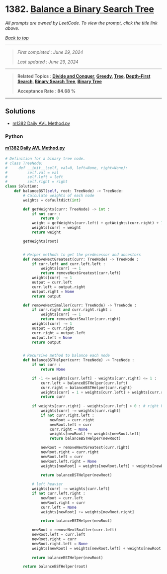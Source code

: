 # 1382. [Balance a Binary Search Tree](<https://leetcode.com/problems/balance-a-binary-search-tree>)

*All prompts are owned by LeetCode. To view the prompt, click the title link above.*

*[Back to top](<../README.md>)*

------

> *First completed : June 29, 2024*
>
> *Last updated : June 29, 2024*

------

> **Related Topics** : **[Divide and Conquer](<by_topic/Divide and Conquer.md>), [Greedy](<by_topic/Greedy.md>), [Tree](<by_topic/Tree.md>), [Depth-First Search](<by_topic/Depth-First Search.md>), [Binary Search Tree](<by_topic/Binary Search Tree.md>), [Binary Tree](<by_topic/Binary Tree.md>)**
>
> **Acceptance Rate** : **84.68 %**

------

## Solutions

- [m1382 Daily AVL Method.py](<../my-submissions/m1382 Daily AVL Method.py>)
### Python
#### [m1382 Daily AVL Method.py](<../my-submissions/m1382 Daily AVL Method.py>)
```Python
# Definition for a binary tree node.
# class TreeNode:
#     def __init__(self, val=0, left=None, right=None):
#         self.val = val
#         self.left = left
#         self.right = right
class Solution:
    def balanceBST(self, root: TreeNode) -> TreeNode:
        # Calculate weights of each node
        weights = defaultdict(int)

        def getWeights(curr: TreeNode) -> int :
            if not curr :
                return 0
            weight = getWeights(curr.left) + getWeights(curr.right) + 1
            weights[curr] = weight
            return weight

        getWeights(root)


        # Helper methods to get the predecessor and ancestors 
        def removeNextGreatest(curr: TreeNode) -> TreeNode :
            if curr.left and curr.left.left :
                weights[curr] -= 1
                return removeNextGreatest(curr.left)
            weights[curr] -= 1
            output = curr.left
            curr.left = output.right
            output.right = None
            return output

        def removeNextSmaller(curr: TreeNode) -> TreeNode :
            if curr.right and curr.right.right :
                weights[curr] -= 1
                return removeNextSmaller(curr.right)
            weights[curr] -= 1
            output = curr.right
            curr.right = output.left
            output.left = None
            return output


        # Recursive method to balance each node
        def balanceBSTHelper(curr: TreeNode) -> TreeNode :
            if not curr :
                return None

            if -1 <= weights[curr.left] - weights[curr.right] <= 1 :
                curr.left = balanceBSTHelper(curr.left)
                curr.right = balanceBSTHelper(curr.right)
                weights[curr] = 1 + weights[curr.left] + weights[curr.right]
                return curr
            
            if weights[curr.right] - weights[curr.left] > 0 : # right heavier
                weights[curr] -= weights[curr.right]
                if not curr.right.left :
                    newRoot = curr.right
                    newRoot.left = curr
                    curr.right = None
                    weights[newRoot] += weights[newRoot.left]
                    return balanceBSTHelper(newRoot)

                newRoot = removeNextGreatest(curr.right)
                newRoot.right = curr.right
                newRoot.left = curr
                newRoot.left.right = None
                weights[newRoot] = weights[newRoot.left] + weights[newRoot.right] + 1

                return balanceBSTHelper(newRoot)
            
            # left heavier
            weights[curr] -= weights[curr.left]
            if not curr.left.right :
                newRoot = curr.left
                newRoot.right = curr
                curr.left = None
                weights[newRoot] += weights[newRoot.right]

                return balanceBSTHelper(newRoot)

            newRoot = removeNextSmaller(curr.left)
            newRoot.left = curr.left
            newRoot.right = curr
            newRoot.right.left = None
            weights[newRoot] = weights[newRoot.left] + weights[newRoot.right] + 1
            
            return balanceBSTHelper(newRoot)

        return balanceBSTHelper(root)
```


